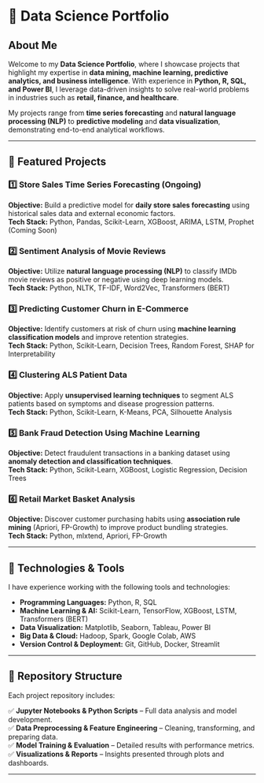 # 🚀 Data Science Portfolio

## About Me  
Welcome to my **Data Science Portfolio**, where I showcase projects that highlight my expertise in **data mining, machine learning, predictive analytics, and business intelligence**. With experience in **Python, R, SQL, and Power BI**, I leverage data-driven insights to solve real-world problems in industries such as **retail, finance, and healthcare**.  

My projects range from **time series forecasting** and **natural language processing (NLP)** to **predictive modeling** and **data visualization**, demonstrating end-to-end analytical workflows.  

---

## 📌 Featured Projects

### **1️⃣ Store Sales Time Series Forecasting** (Ongoing)
**Objective:** Build a predictive model for **daily store sales forecasting** using historical sales data and external economic factors.  
**Tech Stack:** Python, Pandas, Scikit-Learn, XGBoost, ARIMA, LSTM, Prophet  
(Coming Soon)

### **2️⃣ Sentiment Analysis of Movie Reviews**
**Objective:** Utilize **natural language processing (NLP)** to classify IMDb movie reviews as positive or negative using deep learning models.  
**Tech Stack:** Python, NLTK, TF-IDF, Word2Vec, Transformers (BERT)  


### **3️⃣ Predicting Customer Churn in E-Commerce**
**Objective:** Identify customers at risk of churn using **machine learning classification models** and improve retention strategies.  
**Tech Stack:** Python, Scikit-Learn, Decision Trees, Random Forest, SHAP for Interpretability  


### **4️⃣ Clustering ALS Patient Data**
**Objective:** Apply **unsupervised learning techniques** to segment ALS patients based on symptoms and disease progression patterns.  
**Tech Stack:** Python, Scikit-Learn, K-Means, PCA, Silhouette Analysis  


### **5️⃣ Bank Fraud Detection Using Machine Learning**
**Objective:** Detect fraudulent transactions in a banking dataset using **anomaly detection and classification techniques**.  
**Tech Stack:** Python, Scikit-Learn, XGBoost, Logistic Regression, Decision Trees  


### **6️⃣ Retail Market Basket Analysis**
**Objective:** Discover customer purchasing habits using **association rule mining** (Apriori, FP-Growth) to improve product bundling strategies.  
**Tech Stack:** Python, mlxtend, Apriori, FP-Growth  


---

## 🔧 Technologies & Tools  
I have experience working with the following tools and technologies:

- **Programming Languages:** Python, R, SQL  
- **Machine Learning & AI:** Scikit-Learn, TensorFlow, XGBoost, LSTM, Transformers (BERT)  
- **Data Visualization:** Matplotlib, Seaborn, Tableau, Power BI  
- **Big Data & Cloud:** Hadoop, Spark, Google Colab, AWS  
- **Version Control & Deployment:** Git, GitHub, Docker, Streamlit  

---

## 📂 Repository Structure  
Each project repository includes:  

✅ **Jupyter Notebooks & Python Scripts** – Full data analysis and model development.  
✅ **Data Preprocessing & Feature Engineering** – Cleaning, transforming, and preparing data.  
✅ **Model Training & Evaluation** – Detailed results with performance metrics.  
✅ **Visualizations & Reports** – Insights presented through plots and dashboards.  

---



